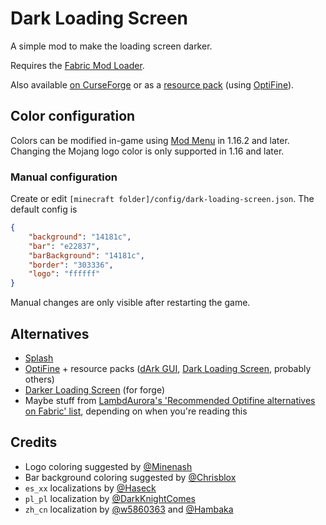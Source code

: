 # Dark Loading Screen

A simple mod to make the loading screen darker.

Requires the [Fabric Mod Loader](https://fabricmc.net).

Also available [on CurseForge](https://www.curseforge.com/minecraft/mc-mods/dark-loading-screen) or as a [resource pack](https://www.curseforge.com/minecraft/texture-packs/dark-loading-screen) (using [OptiFine](https://optifine.net/)).



## Color configuration

Colors can be modified in-game using [Mod Menu](https://www.curseforge.com/minecraft/mc-mods/modmenu) in 1.16.2 and later. Changing the Mojang logo color is only supported in 1.16 and later.

### Manual configuration

Create or edit `[minecraft folder]/config/dark-loading-screen.json`. The default config is
```json
{
    "background": "14181c",
    "bar": "e22837",
    "barBackground": "14181c",
    "border": "303336",
    "logo": "ffffff"
}
```

Manual changes are only visible after restarting the game.



## Alternatives
- [Splash](https://www.curseforge.com/minecraft/mc-mods/splash)
- [OptiFine](https://optifine.net/) + resource packs ([dArk GUI](https://www.planetminecraft.com/texture-pack/dark-gui-4698161/), [Dark Loading Screen](https://www.curseforge.com/minecraft/texture-packs/dark-loading-screen), probably others)
- [Darker Loading Screen](https://www.curseforge.com/minecraft/mc-mods/darker-loading-screen) (for forge)
- Maybe stuff from [LambdAurora's 'Recommended Optifine alternatives on Fabric' list](https://gist.github.com/LambdAurora/1f6a4a99af374ce500f250c6b42e8754), depending on when you're reading this



## Credits
- Logo coloring suggested by [@Minenash](https://github.com/Minenash)
- Bar background coloring suggested by [@Chrisblox](https://github.com/Chrisblox)
- `es_xx` localizations by [@Haseck](https://github.com/Haseck)
- `pl_pl` localization by [@DarkKnightComes](https://github.com/DarkKnightComes)
- `zh_cn` localization by [@w5860363](https://github.com/w5860363) and [@Hambaka](https://github.com/Hambaka)
